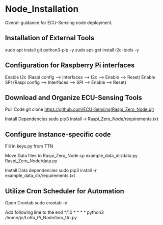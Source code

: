 # Node_Installation
Overall guidance for ECU-Sensing node deployment. 

## Installation of External Tools
sudo apt install git python3-pip -y
sudo apt-get install i2c-tools -y

## Configuration for Raspberry Pi interfaces
Enable I2c (Raspi config --> Interfaces --> I2c --> Enable --> Reset)
Enable SPI (Raspi config --> Interfaces --> SPI --> Enable --> Reset)

## Download and Organize ECU-Sensing Tools
Pull Code
    git clone https://github.com/ECU-Sensing/Raspi_Zero_Node.git

Install Dependencies
    sudo pip3 install -r Raspi_Zero_Node/requirements.txt

## Configure Instance-specific code
Fill in keys.py from TTN

Move Data files to Raspi_Zero_Node
	cp example_data_dir/data.py Raspi_Zero_Node/data.py

Install Data dependencies
	sudo pip3 install -r example_data_dir/requirements.txt

## Utilize Cron Scheduler for Automation
Open Crontab
    sudo crontab -e

Add following line to the end
	*/10 * * * *  python3 /home/pi/LoRa_Pi_Node/txrx_ttn.py

